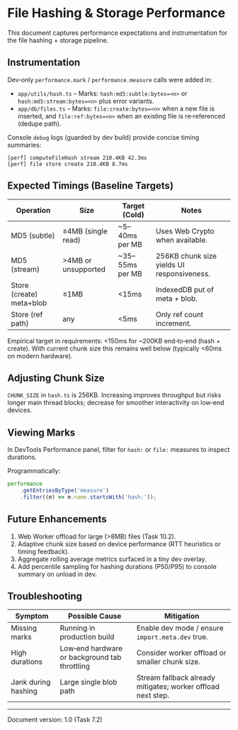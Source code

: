 # File Hashing & Storage Performance

This document captures performance expectations and instrumentation for the file hashing + storage pipeline.

## Instrumentation

Dev‑only `performance.mark` / `performance.measure` calls were added in:

-   `app/utils/hash.ts` – Marks: `hash:md5:subtle:bytes=<n>` or `hash:md5:stream:bytes=<n>` plus error variants.
-   `app/db/files.ts` – Marks: `file:create:bytes=<n>` when a new file is inserted, and `file:ref:bytes=<n>` when an existing file is re‑referenced (dedupe path).

Console `debug` logs (guarded by dev build) provide concise timing summaries:

```
[perf] computeFileHash stream 210.4KB 42.3ms
[perf] file store create 210.4KB 8.7ms
```

## Expected Timings (Baseline Targets)

| Operation                | Size                | Target (Cold)   | Notes                                      |
| ------------------------ | ------------------- | --------------- | ------------------------------------------ |
| MD5 (subtle)             | ≤4MB (single read)  | ~5–40ms per MB  | Uses Web Crypto when available.            |
| MD5 (stream)             | >4MB or unsupported | ~35–55ms per MB | 256KB chunk size yields UI responsiveness. |
| Store (create) meta+blob | ≤1MB                | <15ms           | IndexedDB put of meta + blob.              |
| Store (ref path)         | any                 | <5ms            | Only ref count increment.                  |

Empirical target in requirements: <150ms for ~200KB end‑to‑end (hash + create). With current chunk size this remains well below (typically <60ms on modern hardware).

## Adjusting Chunk Size

`CHUNK_SIZE` in `hash.ts` is 256KB. Increasing improves throughput but risks longer main thread blocks; decrease for smoother interactivity on low‑end devices.

## Viewing Marks

In DevTools Performance panel, filter for `hash:` or `file:` measures to inspect durations.

Programmatically:

```js
performance
    .getEntriesByType('measure')
    .filter((m) => m.name.startsWith('hash:'));
```

## Future Enhancements

1. Web Worker offload for large (>8MB) files (Task 10.2).
2. Adaptive chunk size based on device performance (RTT heuristics or timing feedback).
3. Aggregate rolling average metrics surfaced in a tiny dev overlay.
4. Add percentile sampling for hashing durations (P50/P95) to console summary on unload in dev.

## Troubleshooting

| Symptom             | Possible Cause                                | Mitigation                                                   |
| ------------------- | --------------------------------------------- | ------------------------------------------------------------ |
| Missing marks       | Running in production build                   | Enable dev mode / ensure `import.meta.dev` true.             |
| High durations      | Low‑end hardware or background tab throttling | Consider worker offload or smaller chunk size.               |
| Jank during hashing | Large single blob path                        | Stream fallback already mitigates; worker offload next step. |

---

Document version: 1.0 (Task 7.2)
